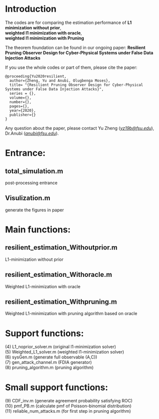 # Introduction
The codes are for comparing the estimation performance of 
**L1 minimization without prior**, <br />
**weighted l1 minimization with oracle**, <br />
**weighted l1 minimization with Pruning** <br />

The theorem foundation can be found in our ongoing paper: 
**Resilient Pruning Observer Design for Cyber-Physical Systems under False Data Injection Attacks**

If you use the whole codes or part of them, please cite the paper:
```
@proceeding{Yu2020resilient,
  author={Zheng, Yu and Anubi, Olugbenga Moses},
  title= "{Resilient Pruning Observer Design for Cyber-Physical Systems under False Data Injection Attacks}",
  series = {},
  volume={},
  number={},
  pages={},
  year={2020},
  publisher={}
}
```

Any question about the paper, please contact Yu Zheng (*yz19b@fsu.edu*), Dr.Anubi (*anubi@fsu.edu*).

# Entrance:
## total_simulation.m
post-processing entrance
## Visulization.m
generate the figures in paper

# Main functions:
## resilient_estimation_Withoutprior.m
L1-minimization without prior
## resilient_estimation_Withoracle.m
Weighted L1-minimization with oracle
## resilient_estimation_Withpruning.m
Weighted L1-minimization with pruning algorithm based on oracle

# Support functions:
(4) L1_noprior_solver.m               (original l1-minimization solver) <br />
(5) Weighted_L1_solver.m              (weighted l1-minimization solver)<br />
(6) sysGen.m                          (generate full observable (A,C))<br />
(7) gen_attack_channel.m              (FDIA generator)<br />
(8) pruning_algorithm.m               (pruning algorithm)

# Small support functions:
(9) CDF_inv.m                          (generate agreement probability satisfying ROC)<br />
(10) pmf_PB.m                          (calculate pmf of Poisson-binomial distribution)<br />
(11) reliable_num_attacks.m            (for first step in pruning algorithm)
